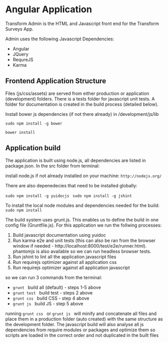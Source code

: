 Angular Application
===================

Transform Admin is the HTML and Javascript front end for the Transform Surveys App.

Admin uses the following Javascript Dependencies:

- Angular
- JQuery
- RequreJS
- Karma

Frontend Application Structure
------------------------------

Files (js/css/assets) are served from either production or application (development) folders. There is a tests folder for javascript unit tests. A folder for documentation is created in the build process (detailed below).

Install bower js dependencies (if not there already) in /development/js/lib

```sudo npm install -g bower ```

```bower install ```

Application build
-----------------

The application is built using node.js, all dependencies are listed in package.json. In the src folder from terminal:

install node.js if not already installed on your machine: ```http://nodejs.org/ ```

There are also depenedecies that need to be installed globally:

```sudo npm install -g yuidocjs ```
```sudo npm install -g jshint ```

To install the local node modules and dependencies needed for the build: ```sudo npm install ```

The build system uses grunt.js. This enables us to define the build in one config file (Gruntfile.js). For this application we run the follwing processes:

1. Build javascript documentation using yuidoc
2. Run karma e2e and unit tests (this can also be ran from the browser window if needed - http://localhost:8000/test/e2e/runner.html). phantomjs is also available so we can run headless browser tests.
3. Run jshint to lint all the application javascript files
4. Run requirejs optimizer against all application css
4. Run requirejs optimizer against all application javascript

so we can run 3 commands from the terminal:

- ```grunt ``` build all (default) - steps 1-5 above
- ```grunt test ``` build test - steps 2 above
- ```grunt css ``` build CSS - step 4 above
- ```grunt js ``` build JS - step 5 above

running ```grunt css ``` or ```grunt js ``` will minify and concatenate all files and place them in a production folder (auto created) with the same structure as the development folder. The javascript build will also analyse all js dependencies from require modules or packages and optimize them so scripts are loaded in the correct order and not duplicated in the built files
